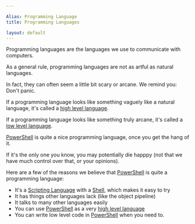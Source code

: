 ```yaml
---

Alias: Programming Language
title: Programming Languages

layout: default
---
```


Programming languages are the languages we use to communicate with computers.

As a general rule, programming languages are not as artful as natural languages.

In fact, they can often seem a little bit scary or arcane.  We remind you:  Don't panic.

If a programming language looks like something vaguely like a natural language, it's called a [high level language](/Languages/High-Level-Languages).

If a programming language looks like something truly arcane, it's called a [low level language](/Languages/Low-Level-Languages).

[PowerShell](/PowerShell) is quite a nice programming language, once you get the hang of it.

If it's the only one you know, you may potentially die happpy (not that we have much control over that, or your opinions).

Here are a few of the reasons we believe that [PowerShell](/PowerShell) is quite a programming language:

* It's a [Scripting Language](/Languages/Scripting-Languages) with a [Shell](/Shells), which makes it easy to try
* It has things other languages lack (like the object pipeline)
* It talks to many other languages easily
* You can use [PowerShell](/PowerShell) as a very [high level language](/Languages/High-Level-Languages)
* You can write low level code in [PowerShell](/PowerShell) when you need to.
